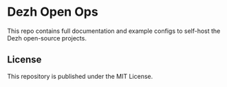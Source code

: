 # Dezh Open Ops

This repo contains full documentation and example configs to self-host the Dezh open-source projects.

## License

This repository is published under the MIT License.
